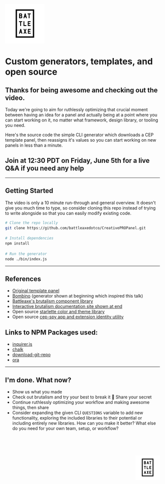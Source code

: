 <a href="https://www.battleaxe.co/">![battleaxe](./logo.png)</a>

# Custom generators, templates, and open source

## Thanks for being awesome and checking out the video.

Today we're going to aim for ruthlessly optimizing that crucial moment between having an idea for a panel and actually being at a point where you can start working on it, no matter what framework, design library, or tooling you need.

Here's the source code the simple CLI generator which downloads a CEP template panel, then reassigns it's values so you can start working on new panels in less than a minute.

## Join at 12:30 PDT on Friday, June 5th for a live Q&A if you need any help

---

## Getting Started

The video is only a 10 minute run-through and general overview. It doesn't give you much time to type, so consider cloning this repo instead of trying to write alongside so that you can easily modify existing code.

```bash
# Clone the repo locally
git clone https://github.com/battleaxedotco/CreativePROPanel.git

# Install dependencies
npm install

# Run the generator
node ./bin/index.js
```

---

## References

- [Original template panel](https://github.com/battleaxedotco/CreativePROPanel)
- [Bombino](https://github.com/Inventsable/bombino) (generator shown at beginning which inspired this talk)
- [Battleaxe's brutalism component library](https://github.com/battleaxedotco/brutalism#-brutalism)
- [Interactive brutalism documentation site shown at end](https://battleaxe.dev/brutalism-docs/#/)
- Open source [starlette color and theme library](https://github.com/Inventsable/starlette)
- Open source [cep-spy app and extension identity utility](https://github.com/Inventsable/cep-spy)

## Links to NPM Packages used:

- [inquirer.js](https://www.npmjs.com/package/inquirer)
- [chalk](https://www.npmjs.com/package/chalk)
- [download-git-repo](https://www.npmjs.com/package/download-git-repo)
- [ora](https://www.npmjs.com/package/ora)

---

## I'm done. What now?

- Show us what you made
- Check out brutalism and try your best to break it 🔨 Share your secret
- Continue ruthlessly optimizing your workflow and making awesome things, then share
- Consider expanding the given CLI `QUESTIONS` variable to add new functionality, exploring the included libraries to their potential or including entirely new libraries. How can you make it better? What else do you need for your own team, setup, or workflow?

<br>
<br>
<br>

<a href="https://www.battleaxe.co/"><img align="right"  height="80" src="./logo.png"></a>
